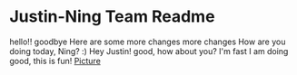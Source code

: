 # Justin-Ning Team Readme


hello!!
goodbye
Here are some more changes
more changes
How are you doing today, Ning? :)
Hey Justin! good, how about you?
I'm fast
I am doing good, this is fun!
[Picture](http://wearesmile.com/assets/themes/s5/img/logo.png)
